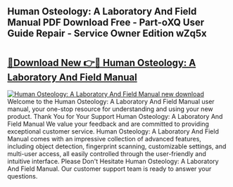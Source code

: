 ## Human Osteology: A Laboratory And Field Manual PDF Download Free - Part-oXQ User Guide Repair - Service Owner Edition wZq5x

# <h2><a href="http://bc41174.oget.top/?id=Human+Osteology%3a+A+Laboratory+And+Field+Manual">🔗Download New 👉🔴 Human Osteology: A Laboratory And Field Manual</a></h2>

[![Human Osteology: A Laboratory And Field Manual new download](https://i.imgur.com/5g1atiW.png)](http://bc41174.oget.top/?id=Human+Osteology%3a+A+Laboratory+And+Field+Manual)
Welcome to the Human Osteology: A Laboratory And Field Manual user manual, your one-stop resource for understanding and using your new product. Thank You for Your Support Human Osteology: A Laboratory And Field Manual We value your feedback and are committed to providing exceptional customer service. Human Osteology: A Laboratory And Field Manual comes with an impressive collection of advanced features, including object detection, fingerprint scanning, customizable settings, and multi-user access, all easily controlled through the user-friendly and intuitive interface. Please Don't Hesitate Human Osteology: A Laboratory And Field Manual. Our customer support team is ready to answer your questions.
